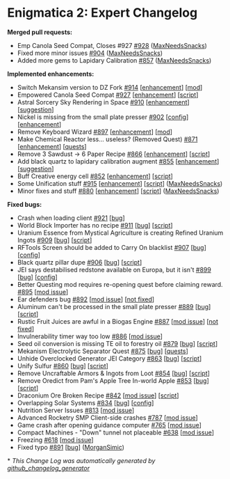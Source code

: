 # Enigmatica 2: Expert Changelog

**Merged pull requests:**

- Emp Canola Seed Compat, Closes \#927 [\#928](https://github.com/NillerMedDild/Enigmatica2Expert/pull/928) ([MaxNeedsSnacks](https://github.com/MaxNeedsSnacks))
- Fixed more minor issues [\#904](https://github.com/NillerMedDild/Enigmatica2Expert/pull/904) ([MaxNeedsSnacks](https://github.com/MaxNeedsSnacks))
- Added more gems to Lapidary Calibration [\#857](https://github.com/NillerMedDild/Enigmatica2Expert/pull/857) ([MaxNeedsSnacks](https://github.com/MaxNeedsSnacks))

**Implemented enhancements:**

- Switch Mekansim version to DZ Fork [\#914](https://github.com/NillerMedDild/Enigmatica2Expert/issues/914) [[enhancement](https://github.com/NillerMedDild/Enigmatica2Expert/labels/enhancement)] [[mod](https://github.com/NillerMedDild/Enigmatica2Expert/labels/mod)]
- Empowered Canola Seed Compat [\#927](https://github.com/NillerMedDild/Enigmatica2Expert/issues/927) [[enhancement](https://github.com/NillerMedDild/Enigmatica2Expert/labels/enhancement)] [[script](https://github.com/NillerMedDild/Enigmatica2Expert/labels/script)]
- Astral Sorcery Sky Rendering in Space [\#910](https://github.com/NillerMedDild/Enigmatica2Expert/issues/910) [[enhancement](https://github.com/NillerMedDild/Enigmatica2Expert/labels/enhancement)] [[suggestion](https://github.com/NillerMedDild/Enigmatica2Expert/labels/suggestion)]
- Nickel is missing from the small plate presser [\#902](https://github.com/NillerMedDild/Enigmatica2Expert/issues/902) [[config](https://github.com/NillerMedDild/Enigmatica2Expert/labels/config)] [[enhancement](https://github.com/NillerMedDild/Enigmatica2Expert/labels/enhancement)]
- Remove Keyboard Wizard [\#897](https://github.com/NillerMedDild/Enigmatica2Expert/issues/897) [[enhancement](https://github.com/NillerMedDild/Enigmatica2Expert/labels/enhancement)] [[mod](https://github.com/NillerMedDild/Enigmatica2Expert/labels/mod)]
- Make Chemical Reactor less... useless? (Removed Quest) [\#871](https://github.com/NillerMedDild/Enigmatica2Expert/issues/871) [[enhancement](https://github.com/NillerMedDild/Enigmatica2Expert/labels/enhancement)] [[quests](https://github.com/NillerMedDild/Enigmatica2Expert/labels/quests)]
- Remove 3 Sawdust -\> 6 Paper Recipe [\#866](https://github.com/NillerMedDild/Enigmatica2Expert/issues/866) [[enhancement](https://github.com/NillerMedDild/Enigmatica2Expert/labels/enhancement)] [[script](https://github.com/NillerMedDild/Enigmatica2Expert/labels/script)]
- Add black quartz to lapidary calibration augment  [\#855](https://github.com/NillerMedDild/Enigmatica2Expert/issues/855) [[enhancement](https://github.com/NillerMedDild/Enigmatica2Expert/labels/enhancement)] [[suggestion](https://github.com/NillerMedDild/Enigmatica2Expert/labels/suggestion)]
- Buff Creative energy cell [\#852](https://github.com/NillerMedDild/Enigmatica2Expert/issues/852) [[enhancement](https://github.com/NillerMedDild/Enigmatica2Expert/labels/enhancement)] [[script](https://github.com/NillerMedDild/Enigmatica2Expert/labels/script)]
- Some Unification stuff [\#915](https://github.com/NillerMedDild/Enigmatica2Expert/pull/915) [[enhancement](https://github.com/NillerMedDild/Enigmatica2Expert/labels/enhancement)] [[script](https://github.com/NillerMedDild/Enigmatica2Expert/labels/script)] ([MaxNeedsSnacks](https://github.com/MaxNeedsSnacks))
- Minor fixes and stuff [\#880](https://github.com/NillerMedDild/Enigmatica2Expert/pull/880) [[enhancement](https://github.com/NillerMedDild/Enigmatica2Expert/labels/enhancement)] [[script](https://github.com/NillerMedDild/Enigmatica2Expert/labels/script)] ([MaxNeedsSnacks](https://github.com/MaxNeedsSnacks))

**Fixed bugs:**

- Crash when loading client [\#921](https://github.com/NillerMedDild/Enigmatica2Expert/issues/921) [[bug](https://github.com/NillerMedDild/Enigmatica2Expert/labels/bug)]
- World Block Importer has no recipe [\#911](https://github.com/NillerMedDild/Enigmatica2Expert/issues/911) [[bug](https://github.com/NillerMedDild/Enigmatica2Expert/labels/bug)] [[script](https://github.com/NillerMedDild/Enigmatica2Expert/labels/script)]
- Uranium Essence from Mystical Agriculture is creating Refined Uranium Ingots [\#909](https://github.com/NillerMedDild/Enigmatica2Expert/issues/909) [[bug](https://github.com/NillerMedDild/Enigmatica2Expert/labels/bug)] [[script](https://github.com/NillerMedDild/Enigmatica2Expert/labels/script)]
- RFTools Screen should be added to Carry On blacklist [\#907](https://github.com/NillerMedDild/Enigmatica2Expert/issues/907) [[bug](https://github.com/NillerMedDild/Enigmatica2Expert/labels/bug)] [[config](https://github.com/NillerMedDild/Enigmatica2Expert/labels/config)]
- Black quartz pillar dupe [\#906](https://github.com/NillerMedDild/Enigmatica2Expert/issues/906) [[bug](https://github.com/NillerMedDild/Enigmatica2Expert/labels/bug)] [[script](https://github.com/NillerMedDild/Enigmatica2Expert/labels/script)]
- JEI says destabilised redstone available on Europa, but it isn't [\#899](https://github.com/NillerMedDild/Enigmatica2Expert/issues/899) [[bug](https://github.com/NillerMedDild/Enigmatica2Expert/labels/bug)] [[config](https://github.com/NillerMedDild/Enigmatica2Expert/labels/config)]
- Better Questing mod requires re-opening quest before claiming reward. [\#895](https://github.com/NillerMedDild/Enigmatica2Expert/issues/895) [[mod issue](https://github.com/NillerMedDild/Enigmatica2Expert/labels/mod%20issue)]
- Ear defenders bug [\#892](https://github.com/NillerMedDild/Enigmatica2Expert/issues/892) [[mod issue](https://github.com/NillerMedDild/Enigmatica2Expert/labels/mod%20issue)] [[not fixed](https://github.com/NillerMedDild/Enigmatica2Expert/labels/not%20fixed)]
- Aluminum can't be processed in the small plate presser [\#889](https://github.com/NillerMedDild/Enigmatica2Expert/issues/889) [[bug](https://github.com/NillerMedDild/Enigmatica2Expert/labels/bug)] [[script](https://github.com/NillerMedDild/Enigmatica2Expert/labels/script)]
- Rustic Fruit Juices are awful in a Biogas Engine [\#887](https://github.com/NillerMedDild/Enigmatica2Expert/issues/887) [[mod issue](https://github.com/NillerMedDild/Enigmatica2Expert/labels/mod%20issue)] [[not fixed](https://github.com/NillerMedDild/Enigmatica2Expert/labels/not%20fixed)]
- Invulnerability timer way too low [\#886](https://github.com/NillerMedDild/Enigmatica2Expert/issues/886) [[mod issue](https://github.com/NillerMedDild/Enigmatica2Expert/labels/mod%20issue)]
- Seed oil conversion is missing TE oil to forestry oil [\#879](https://github.com/NillerMedDild/Enigmatica2Expert/issues/879) [[bug](https://github.com/NillerMedDild/Enigmatica2Expert/labels/bug)] [[script](https://github.com/NillerMedDild/Enigmatica2Expert/labels/script)]
- Mekanism Electrolytic Separator Quest [\#875](https://github.com/NillerMedDild/Enigmatica2Expert/issues/875) [[bug](https://github.com/NillerMedDild/Enigmatica2Expert/labels/bug)] [[quests](https://github.com/NillerMedDild/Enigmatica2Expert/labels/quests)]
- Unhide Overclocked Generator JEI Category [\#863](https://github.com/NillerMedDild/Enigmatica2Expert/issues/863) [[bug](https://github.com/NillerMedDild/Enigmatica2Expert/labels/bug)] [[script](https://github.com/NillerMedDild/Enigmatica2Expert/labels/script)]
- Unify Sulfur [\#860](https://github.com/NillerMedDild/Enigmatica2Expert/issues/860) [[bug](https://github.com/NillerMedDild/Enigmatica2Expert/labels/bug)] [[script](https://github.com/NillerMedDild/Enigmatica2Expert/labels/script)]
- Remove Uncraftable Armors & Ingots from Loot [\#854](https://github.com/NillerMedDild/Enigmatica2Expert/issues/854) [[bug](https://github.com/NillerMedDild/Enigmatica2Expert/labels/bug)] [[script](https://github.com/NillerMedDild/Enigmatica2Expert/labels/script)]
- Remove Oredict from Pam's Apple Tree In-world Apple [\#853](https://github.com/NillerMedDild/Enigmatica2Expert/issues/853) [[bug](https://github.com/NillerMedDild/Enigmatica2Expert/labels/bug)] [[script](https://github.com/NillerMedDild/Enigmatica2Expert/labels/script)]
- Draconium Ore Broken Recipe [\#842](https://github.com/NillerMedDild/Enigmatica2Expert/issues/842) [[mod issue](https://github.com/NillerMedDild/Enigmatica2Expert/labels/mod%20issue)] [[script](https://github.com/NillerMedDild/Enigmatica2Expert/labels/script)]
- Overlapping Solar Systems [\#834](https://github.com/NillerMedDild/Enigmatica2Expert/issues/834) [[bug](https://github.com/NillerMedDild/Enigmatica2Expert/labels/bug)] [[config](https://github.com/NillerMedDild/Enigmatica2Expert/labels/config)]
- Nutrition Server Issues [\#813](https://github.com/NillerMedDild/Enigmatica2Expert/issues/813) [[mod issue](https://github.com/NillerMedDild/Enigmatica2Expert/labels/mod%20issue)]
- Advanced Rocketry SMP Client-side crashes [\#787](https://github.com/NillerMedDild/Enigmatica2Expert/issues/787) [[mod issue](https://github.com/NillerMedDild/Enigmatica2Expert/labels/mod%20issue)]
- Game crash after opening guidance computer [\#765](https://github.com/NillerMedDild/Enigmatica2Expert/issues/765) [[mod issue](https://github.com/NillerMedDild/Enigmatica2Expert/labels/mod%20issue)]
- Compact Machines - "Down" tunnel not placeable [\#638](https://github.com/NillerMedDild/Enigmatica2Expert/issues/638) [[mod issue](https://github.com/NillerMedDild/Enigmatica2Expert/labels/mod%20issue)]
- Freezing [\#618](https://github.com/NillerMedDild/Enigmatica2Expert/issues/618) [[mod issue](https://github.com/NillerMedDild/Enigmatica2Expert/labels/mod%20issue)]
- Fixed typo [\#891](https://github.com/NillerMedDild/Enigmatica2Expert/pull/891) [[bug](https://github.com/NillerMedDild/Enigmatica2Expert/labels/bug)] ([MorganSimic](https://github.com/MorganSimic))



\* *This Change Log was automatically generated by [github_changelog_generator](https://github.com/skywinder/Github-Changelog-Generator)*